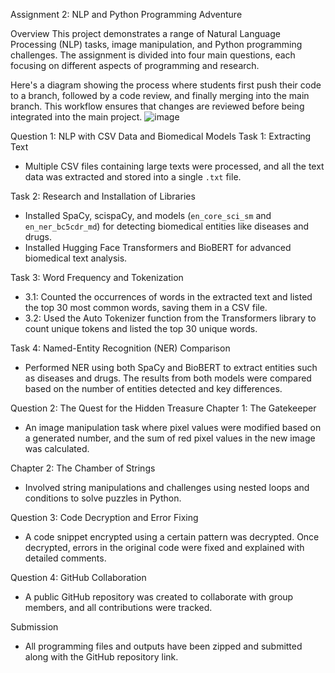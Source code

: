 
 Assignment 2: NLP and Python Programming Adventure

 Overview
This project demonstrates a range of Natural Language Processing (NLP) tasks, image manipulation, and Python programming challenges. The assignment is divided into four main questions, each focusing on different aspects of programming and research.

Here's a diagram showing the process where students first push their code to a branch, followed by a code review, and finally merging into the main branch. This workflow ensures that changes are reviewed before being integrated into the main project.
![image](https://github.com/user-attachments/assets/ee8569fc-baa9-4354-9fcb-97d48b8edc88)

 Question 1: NLP with CSV Data and Biomedical Models
 Task 1: Extracting Text
- Multiple CSV files containing large texts were processed, and all the text data was extracted and stored into a single `.txt` file.

 Task 2: Research and Installation of Libraries
- Installed SpaCy, scispaCy, and models (`en_core_sci_sm` and `en_ner_bc5cdr_md`) for detecting biomedical entities like diseases and drugs.
- Installed Hugging Face Transformers and BioBERT for advanced biomedical text analysis.

 Task 3: Word Frequency and Tokenization
- 3.1: Counted the occurrences of words in the extracted text and listed the top 30 most common words, saving them in a CSV file.
- 3.2: Used the Auto Tokenizer function from the Transformers library to count unique tokens and listed the top 30 unique words.

 Task 4: Named-Entity Recognition (NER) Comparison
- Performed NER using both SpaCy and BioBERT to extract entities such as diseases and drugs. The results from both models were compared based on the number of entities detected and key differences.

 Question 2: The Quest for the Hidden Treasure
 Chapter 1: The Gatekeeper
- An image manipulation task where pixel values were modified based on a generated number, and the sum of red pixel values in the new image was calculated.

 Chapter 2: The Chamber of Strings
- Involved string manipulations and challenges using nested loops and conditions to solve puzzles in Python.

 Question 3: Code Decryption and Error Fixing
- A code snippet encrypted using a certain pattern was decrypted. Once decrypted, errors in the original code were fixed and explained with detailed comments.

 Question 4: GitHub Collaboration
- A public GitHub repository was created to collaborate with group members, and all contributions were tracked.

 Submission
- All programming files and outputs have been zipped and submitted along with the GitHub repository link.

